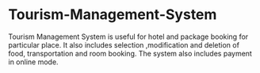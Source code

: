 # Tourism-Management-System
Tourism Management System is useful for hotel and package booking for particular place. It also includes selection ,modification and deletion of food, transportation and room booking. The system also includes payment in online mode.
